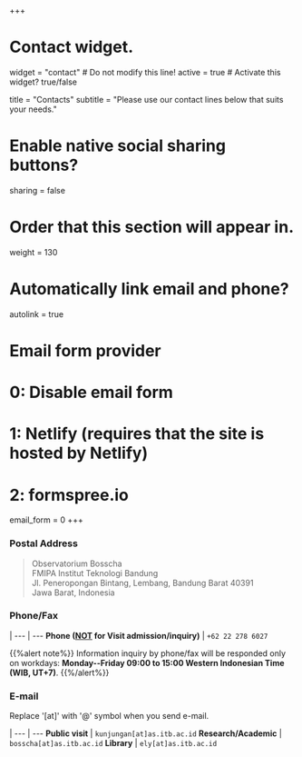 +++
# Contact widget.
widget = "contact"  # Do not modify this line!
active = true  # Activate this widget? true/false

title = "Contacts"
subtitle = "Please use our contact lines below that suits your needs."

# Enable native social sharing buttons?
sharing = false

# Order that this section will appear in.
weight = 130

# Automatically link email and phone?
autolink = true

# Email form provider
#   0: Disable email form
#   1: Netlify (requires that the site is hosted by Netlify)
#   2: formspree.io
email_form = 0
+++
### <i class="fas fa-envelope-open-text"></i> Postal Address

> Observatorium Bosscha <br>
FMIPA Institut Teknologi Bandung <br>
Jl. Peneropongan Bintang, Lembang, Bandung Barat 40391 <br>
Jawa Barat, Indonesia

### <i class="fas fa-phone"></i> Phone/Fax

 | 
--- | ---
**Phone (<u>NOT</u> for Visit admission/inquiry)** | `+62 22 278 6027`

{{%alert note%}}
Information inquiry by phone/fax will be responded only on workdays: **Monday--Friday 09:00 to 15:00 Western Indonesian Time (WIB, UT+7)**.
{{%/alert%}}

<!-- * Kunjungan publik  : `+62 22 278 6001` -->


### <i class="fas fa-envelope"></i> E-mail
Replace '[at]' with '@' symbol when you send e-mail.
<!-- * Kunjungan publik  : `kunjungan@as.itb.ac.id`
* Riset/Administrasi    : `bosscha@as.itb.ac.id`
* Perpustakaan              : `ely@as.itb.ac.id` -->

 | 
--- | ---
**Public visit**  | `kunjungan[at]as.itb.ac.id`
**Research/Academic**   | `bosscha[at]as.itb.ac.id`
**Library**              | `ely[at]as.itb.ac.id`